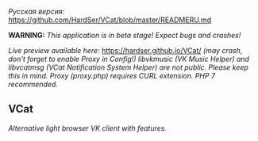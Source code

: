 *Русская версия:* https://github.com/HardSer/VCat/blob/master/READMERU.md

**WARNING:** _This application is in beta stage! Expect bugs and crashes!_

*Live preview available here:* https://hardser.github.io/VCat/ *(may crash, don't forget to enable Proxy in Config!)*
*libvkmusic (VK Music Helper) and libvcatmsg (VCat Notification System Helper) are not public. Please keep this in mind.*
*Proxy (proxy.php) requires CURL extension. PHP 7 recommended.*

## VCat

*Alternative light browser VK client with features.*
